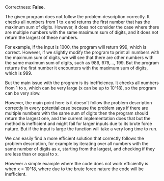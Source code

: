 Correctness: **False**.

The given program does not follow the problem description correctly. It checks all numbers from 1 to x and returns the first number that has the maximum sum of digits. However, it does not consider the case where there are multiple numbers with the same maximum sum of digits, and it does not return the largest of these numbers.

For example, if the input is 1000, the program will return 999, which is correct. However, if we slightly modify the program to print all numbers with the maximum sum of digits, we will see that there are other numbers with the same maximum sum of digits, such as 989, 979,..., 199. But the program returns the first number it encounters with the maximum sum of digits, which is 999.

But the main issue with the program is its inefficiency. It checks all numbers from 1 to x, which can be very large (x can be up to 10^18), so the program can be very slow.

However, the main point here is it doesn't follow the problem description correctly in every potential case because the problem says if there are multiple numbers with the same sum of digits then the program should return the largest one, and the current implementation does that but the method is inefficient and might fail for larger inputs due to its brute force nature. But if the input is large the function will take a very long time to run.

We can easily find a more efficient solution that correctly follows the problem description, for example by iterating over all numbers with the same number of digits as x, starting from the largest, and checking if they are less than or equal to x. 

However a simple example where the code does not work efficiently is when x = 10^18, where due to the brute force nature the code will be inefficient.